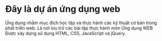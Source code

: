 # Đây là dự án ứng dụng web 

Ứng dụng nhằm mục đích học tập và thực hành các kỹ thuật cơ bản trong phát triển web. Là nơi lưu trữ các bài tập thực hành môn Ứng dụng WEB
Được xây dựng sử dụng HTML, CSS, JavaScript và jQuery.
